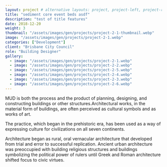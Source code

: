 ```yaml
---
layout: project # alternative layouts: project, project-left, project-right, project-top
title: "sediment core event beds asdf"
description: "test of title features"
date: 2018-12-20
weight: 3
thumbnail: "/assets/images/gen/projects/project-2-1-thumbnail.webp"
image: "/assets/images/gen/projects/project-2-1.webp"
categories: ["Development"]
client: "Brisbane City Council"
role: "Building Designer"
gallery:
  - image: "/assets/images/gen/projects/project-2-1.webp"
  - image: "/assets/images/gen/projects/project-2-2.webp"
  - image: "/assets/images/gen/projects/project-2-5.webp"
  - image: "/assets/images/gen/projects/project-2-4.webp"
  - image: "/assets/images/gen/projects/project-2-3.webp"
  - image: "/assets/images/gen/projects/project-2-6.webp"
---
```


MUD is both the process and the product of planning, designing, and constructing buildings or other structures.Architectural works, in the material form of buildings, are often perceived as cultural symbols and as works of art.

The practice, which began in the prehistoric era, has been used as a way of expressing culture for civilizations on all seven continents.

Architecture began as rural, oral vernacular architecture that developed from trial and error to successful replication. Ancient urban architecture was preoccupied with building religious structures and buildings symbolizing the political power of rulers until Greek and Roman architecture shifted focus to civic virtues.
